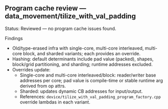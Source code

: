 ## Program cache review — data_movement/tilize_with_val_padding

Status: Reviewed — no program cache issues found.

Findings
- Old/type-erased infra with single-core, multi-core interleaved, multi-core block, and sharded variants; each provides an override.
- Hashing: default determinants include pad value (packed), shapes, block/grid partitioning, and sharding; runtime addresses excluded.
- Overrides update:
  - Single-core and multi-core interleaved/block: reader/writer base addresses per core; pad value is compile-time or stable runtime arg derived from op attrs.
  - Sharded: updates dynamic CB addresses for input/output.
  - References: `device/tilize_with_val_padding_program_factory.cpp` override lambdas in each variant.
